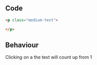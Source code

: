 ## Code
```html
<p class="medium-text">

</p>
```

## Behaviour

Clicking on a the text will count up from 1
